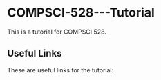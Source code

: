 # COMPSCI-528---Tutorial


This is a tutorial for COMPSCI 528.

## Useful Links
These are useful links for the tutorial:
